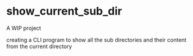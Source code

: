 # show_current_sub_dir

A WIP project

creating a CLI program to show all the sub directories and their content from the current directory
